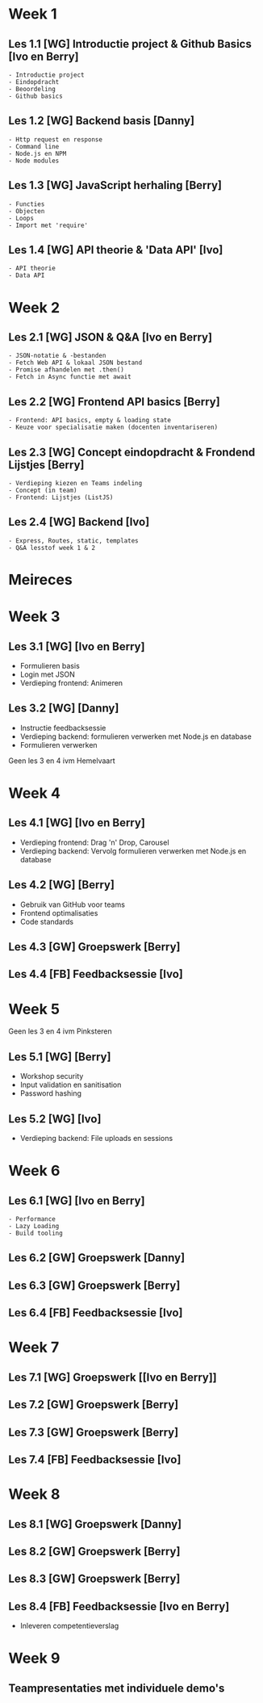 # Week 1

## Les 1.1 [WG] Introductie project & Github Basics  [Ivo en Berry]
    - Introductie project
    - Eindopdracht
    - Beoordeling
    - Github basics
## Les 1.2 [WG] Backend basis [Danny]
    - Http request en response
    - Command line
    - Node.js en NPM
    - Node modules
## Les 1.3 [WG] JavaScript herhaling [Berry]
    - Functies
    - Objecten
    - Loops
    - Import met 'require'
## Les 1.4 [WG] API theorie & 'Data API'  [Ivo]
    - API theorie
    - Data API

# Week 2

## Les 2.1 [WG] JSON & Q&A [Ivo en Berry]
    - JSON-notatie & -bestanden
    - Fetch Web API & lokaal JSON bestand
    - Promise afhandelen met .then()
    - Fetch in Async functie met await
  
## Les 2.2 [WG] Frontend API basics [Berry]
    - Frontend: API basics, empty & loading state
    - Keuze voor specialisatie maken (docenten inventariseren)
    
## Les 2.3 [WG] Concept eindopdracht & Frondend Lijstjes [Berry]
    - Verdieping kiezen en Teams indeling
    - Concept (in team) 
    - Frontend: Lijstjes (ListJS)

## Les 2.4 [WG] Backend [Ivo]
    - Express, Routes, static, templates
    - Q&A lesstof week 1 & 2

# Meireces

# Week 3
## Les 3.1 [WG] [Ivo en Berry]
  - Formulieren basis
  - Login met JSON
  - Verdieping frontend: Animeren

## Les 3.2 [WG] [Danny]

  - Instructie feedbacksessie
  - Verdieping backend: formulieren verwerken met Node.js en database
  - Formulieren verwerken

Geen les 3 en 4 ivm Hemelvaart


# Week 4
## Les 4.1 [WG] [Ivo en Berry]
  - Verdieping frontend: Drag 'n' Drop, Carousel
  - Verdieping backend: Vervolg formulieren verwerken met Node.js en database
## Les 4.2 [WG] [Berry]
  - Gebruik van GitHub voor teams
  - Frontend optimalisaties
  - Code standards
## Les 4.3 [GW] Groepswerk [Berry]
## Les 4.4 [FB] Feedbacksessie [Ivo]

# Week 5
Geen les 3 en 4 ivm Pinksteren
## Les 5.1 [WG] [Berry]
  - Workshop security
  - Input validation en sanitisation
  - Password hashing
## Les 5.2 [WG] [Ivo]
  - Verdieping backend: File uploads en sessions


# Week 6
## Les 6.1 [WG] [Ivo en Berry]
    - Performance
    - Lazy Loading
    - Build tooling 
## Les 6.2 [GW] Groepswerk [Danny]
## Les 6.3 [GW] Groepswerk [Berry]
## Les 6.4 [FB] Feedbacksessie [Ivo]

# Week 7
## Les 7.1 [WG] Groepswerk [[Ivo en Berry]]
## Les 7.2 [GW] Groepswerk [Berry]
## Les 7.3 [GW] Groepswerk [Berry]
## Les 7.4 [FB] Feedbacksessie [Ivo]

# Week 8
## Les 8.1 [WG] Groepswerk [Danny]
## Les 8.2 [GW] Groepswerk [Berry]
## Les 8.3 [GW] Groepswerk [Berry]
## Les 8.4 [FB] Feedbacksessie [Ivo en Berry]

* Inleveren competentieverslag

# Week 9
## Teampresentaties met individuele demo's